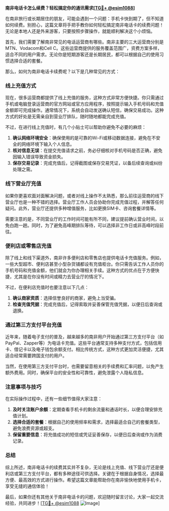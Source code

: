 **南非电话卡怎么续费？轻松搞定你的通讯需求[[TG💪+ @esim1088](https://t.me/s/esim1088)]**

在南非旅行或长期居住的朋友，可能会遇到一个问题：手机卡快到期了，但不知道如何续费。别担心，这篇文章将手把手教你如何轻松搞定南非电话卡的续费问题！无论是本地人还是外来游客，只要按照步骤操作，就能顺利解决这个小烦恼。

首先，我们需要了解南非常见的电话运营商有哪些。南非主要的三大运营商分别是MTN、Vodacom和Cell C。这些运营商提供的服务覆盖范围广，资费方案多样，适合不同的用户需求。无论你是短期游客还是长期居民，都可以根据自己的使用习惯选择合适的套餐。

那么，如何为南非电话卡续费呢？以下是几种常见的方式：

### **线上充值方式**
现在，很多运营商都提供了线上充值的服务，这种方式非常方便快捷。你只需通过手机或电脑登录运营商的官方网站或官方应用程序，按照提示输入手机号码和充值金额即可完成操作。通常情况下，系统会自动发送确认短信，确保交易成功。这种方式的好处是无需亲自到营业厅排队，随时随地都能完成充值。

不过，在进行线上充值时，有几个小贴士可以帮助你避免不必要的麻烦：
1. **确认网络环境安全**：确保使用的是可靠的Wi-Fi或移动数据连接，避免在不安全的网络环境下输入个人信息。
2. **核对信息无误**：在提交充值请求之前，务必仔细核对手机号码是否正确，避免因输入错误导致资金损失。
3. **保存交易记录**：完成充值后，记得截图或保存交易凭证，以备后续查询或纠纷处理之需。

### **线下营业厅充值**
如果你更喜欢面对面解决问题，或者对线上操作不太熟悉，那么前往运营商的线下营业厅也是一种不错的选择。营业厅工作人员会协助你完成充值过程，并解答任何疑问。此外，营业厅还提供多种增值服务，比如更换SIM卡、咨询套餐详情等。

需要注意的是，不同营业厅的工作时间可能有所不同，建议提前确认营业时间，以免白跑一趟。同时，为了避免高峰期排队等待，可以选择非工作日或非高峰时段前往。

### **便利店或零售店充值**
除了线上和线下渠道外，南非许多便利店和零售店也提供电话卡充值服务。例如，一些大型超市、便利店甚至小型杂货铺都设有充值柜台。你只需告诉工作人员你的手机号码和充值金额，他们就会为你办理相关手续。这种方式的优点在于方便快捷，尤其是在你没有时间或精力去营业厅的情况下。

不过，在便利店充值时也要注意以下几点：
1. **确认商家资质**：选择信誉良好的商家，避免上当受骗。
2. **检查充值凭据**：完成充值后，记得索取并妥善保管充值凭据，以便日后查询或退换。

### **通过第三方支付平台充值**
近年来，随着电子支付的普及，越来越多的南非用户开始通过第三方支付平台（如PayPal、Zapper等）为电话卡充值。这些平台通常支持多种支付方式，包括信用卡、借记卡以及电子钱包余额支付。相比传统方式，这种方式更加灵活便捷，尤其适合经常需要跨国支付的用户。

当然，在使用第三方支付平台时，也需要留意相关的手续费和汇率问题，以免产生额外费用。同时，确保平台的安全性和可靠性，避免泄露个人隐私信息。

### **注意事项与技巧**
在实际操作过程中，还有一些细节值得大家注意：
1. **及时关注账户余额**：定期查看手机卡的剩余流量和通话时长，以便合理安排充值计划。
2. **选择合适的套餐**：根据自己的使用频率和需求，选择最适合自己的套餐类型，避免浪费资源或超支。
3. **保留重要信息**：将充值成功的短信或凭证妥善保存，以便日后查询或作为消费记录。

### **总结**
综上所述，南非电话卡的续费其实并不复杂，无论是线上充值、线下营业厅还是便利店或第三方支付平台，都有多种途径可供选择。关键在于根据自身情况，选择最方便、最高效的方式进行操作。希望这篇文章能帮助你在南非愉快地使用手机卡，享受无缝的通信体验！

最后，如果你还有其他关于南非电话卡的问题，欢迎随时留言讨论，大家一起交流经验，共同进步！[[TG💪+ @esim1088](https://t.me/s/esim1088) ![Image](https://i.postimg.cc/4NQfJmqS/Snipaste-2025-05-13-00-14-12.png)]